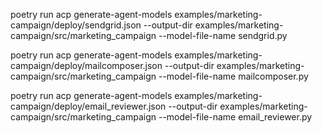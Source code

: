 poetry run acp generate-agent-models examples/marketing-campaign/deploy/sendgrid.json --output-dir examples/marketing-campaign/src/marketing_campaign --model-file-name sendgrid.py

poetry run acp generate-agent-models examples/marketing-campaign/deploy/mailcomposer.json --output-dir examples/marketing-campaign/src/marketing_campaign --model-file-name mailcomposer.py

poetry run acp generate-agent-models examples/marketing-campaign/deploy/email_reviewer.json --output-dir examples/marketing-campaign/src/marketing_campaign --model-file-name email_reviewer.py
